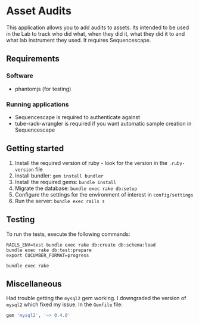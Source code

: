 # Asset Audits

This application allows you to add audits to assets. Its intended to be used in the Lab to track
who did what, when they did it, what they did it to and what lab instrument they used. It requires
Sequencescape.

## Requirements

### Software

* phantomjs (for testing)

### Running applications

* Sequencescape is required to authenticate against
* tube-rack-wrangler is required if you want automatic sample creation in Sequencescape

## Getting started

1. Install the required version of ruby - look for the version in the `.ruby-version` file
1. Install bundler: `gem install bundler`
1. Install the required gems: `bundle install`
1. Migrate the database: `bundle exec rake db:setup`
1. Configure the settings for the environment of interest in `config/settings`
1. Run the server: `bundle exec rails s`

## Testing

To run the tests, execute the following commands:

    RAILS_ENV=test bundle exec rake db:create db:schema:load
    bundle exec rake db:test:prepare
    export CUCUMBER_FORMAT=progress

    bundle exec rake

## Miscellaneous

Had trouble getting the `mysql2` gem working. I downgraded the version of `mysql2` which fixed my
issue. In the `Gemfile` file:

```ruby
gem 'mysql2', '~> 0.4.0'
```
